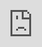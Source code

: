 ```yaml
---

transition: slide
---
```


<grid align="left">

#### Rust Fundementals <!-- element style="color: cyan" -->


Bora Gönül ©2022  
me@boragonul.com

Most of the credits should go to;

- https://www.chain.link
- https://www.rust-lang.org

Thanks for the content !<!-- element style="color: yellow" -->

</grid>

---

<grid align="left">
Rust <!--element style="color: cyan" -->
- Fast, reliable and memory efficient
- Modern replacement for C++, C
- High level of control on `memory-allocation` and `management`
</grid>

---

<grid align="left">
Setup <!--element style="color: cyan" -->

- Install Rust https://rustup.rs
- Install VS Code https://code.visualstudio.com

[VS Code Linux](https://code.visualstudio.com/docs/setup/linux) <!--element style="color: yellow" -->
</grid>

---
<grid align="left">
Setup <!--element style="color: cyan" -->

<iframe src="https://customer-icirg9ue15wb0ia7.cloudflarestream.com/5bbc350ef7091ebc26070f05b4907e35/iframe?poster=https%3A%2F%2Fcustomer-icirg9ue15wb0ia7.cloudflarestream.com%2F5bbc350ef7091ebc26070f05b4907e35%2Fthumbnails%2Fthumbnail.jpg%3Ftime%3D%26height%3D600" style="border: none; position: absolute; top: 0; left: 0; height: 100%; width: 100%;" allow="accelerometer; gyroscope; autoplay; encrypted-media; picture-in-picture;" allowfullscreen="true"></iframe>
<!--element style="position: relative; padding-top: 20;"-->

[Link](https://customer-icirg9ue15wb0ia7.cloudflarestream.com/5bbc350ef7091ebc26070f05b4907e35/watch)<!--element style="color: yellow" -->

VS Code Plugins 

- [rust-analyzer](https://marketplace.visualstudio.com/items?itemName=rust-lang.rust-analyzer) 
- [code-lldb](https://marketplace.visualstudio.com/items?itemName=vadimcn.vscode-lldb)
- [even-better-toml](https://marketplace.visualstudio.com/items?itemName=tamasfe.even-better-toml)

Optional

- [error-lens](https://marketplace.visualstudio.com/items?itemName=usernamehw.errorlens)
- [crates](https://marketplace.visualstudio.com/items?itemName=serayuzgur.crates)
</grid>

---
<grid align="left">
Hello World <!--element style="color: cyan" -->

<iframe src="https://customer-icirg9ue15wb0ia7.cloudflarestream.com/ac77f9fb05bc17eba1ccac314f29a6c1/iframe?poster=https%3A%2F%2Fcustomer-icirg9ue15wb0ia7.cloudflarestream.com%2Fac77f9fb05bc17eba1ccac314f29a6c1%2Fthumbnails%2Fthumbnail.jpg%3Ftime%3D%26height%3D600" style="border: none; position: absolute; top: 0; left: 0; height: 100%; width: 100%;" allow="accelerometer; gyroscope; autoplay; encrypted-media; picture-in-picture;" allowfullscreen="true"></iframe><!--element style="position: relative; padding-top: 20;"-->

[Link](https://customer-icirg9ue15wb0ia7.cloudflarestream.com/ac77f9fb05bc17eba1ccac314f29a6c1/watch)<!--element style="color: yellow" -->
</grid>

---
<grid align="left">
Variables <!--element style="color: cyan" -->

<iframe src="https://customer-icirg9ue15wb0ia7.cloudflarestream.com/329d83da971375d08313568c4832629f/iframe?poster=https%3A%2F%2Fcustomer-icirg9ue15wb0ia7.cloudflarestream.com%2F329d83da971375d08313568c4832629f%2Fthumbnails%2Fthumbnail.jpg%3Ftime%3D%26height%3D600" style="border: none; position: absolute; top: 0; left: 0; height: 100%; width: 100%;" allow="accelerometer; gyroscope; autoplay; encrypted-media; picture-in-picture;" allowfullscreen="true"></iframe><!--element style="position: relative; padding-top: 20;"-->

[Link](https://customer-icirg9ue15wb0ia7.cloudflarestream.com/329d83da971375d08313568c4832629f/watch)<!--element style="color: yellow" -->

</grid>

---
<grid align="left">

Data Types <!--element style="color: cyan" -->

<iframe src="https://customer-icirg9ue15wb0ia7.cloudflarestream.com/e36ff1e9e66b418363df034c60b80037/iframe?poster=https%3A%2F%2Fcustomer-icirg9ue15wb0ia7.cloudflarestream.com%2Fe36ff1e9e66b418363df034c60b80037%2Fthumbnails%2Fthumbnail.jpg%3Ftime%3D%26height%3D600" style="border: none; position: absolute; top: 0; left: 0; height: 100%; width: 100%;" allow="accelerometer; gyroscope; autoplay; encrypted-media; picture-in-picture;" allowfullscreen="true"></iframe><!--element style="position: relative; padding-top: 20;"-->

[Link](https://customer-icirg9ue15wb0ia7.cloudflarestream.com/e36ff1e9e66b418363df034c60b80037/watch)<!--element style="color: yellow" -->


</grid>

---
<grid align="left">
Constants & Statics <!--element style="color: cyan" -->

<iframe src="https://customer-icirg9ue15wb0ia7.cloudflarestream.com/cf7042d4af757a6aba70dc6bb76904fe/iframe?poster=https%3A%2F%2Fcustomer-icirg9ue15wb0ia7.cloudflarestream.com%2Fcf7042d4af757a6aba70dc6bb76904fe%2Fthumbnails%2Fthumbnail.jpg%3Ftime%3D%26height%3D600" style="border: none; position: absolute; top: 0; left: 0; height: 100%; width: 100%;" allow="accelerometer; gyroscope; autoplay; encrypted-media; picture-in-picture;" allowfullscreen="true"></iframe><!--element style="position: relative; padding-top: 20;"-->

[Link](https://customer-icirg9ue15wb0ia7.cloudflarestream.com/cf7042d4af757a6aba70dc6bb76904fe/watch)<!-- element style="color: yellow" -->

</grid>

---
<grid align="left">
Functions <!--element style="color: cyan"-->

<iframe src="https://customer-icirg9ue15wb0ia7.cloudflarestream.com/1c654229481bf84fad56d7a385384011/iframe?poster=https%3A%2F%2Fcustomer-icirg9ue15wb0ia7.cloudflarestream.com%2F1c654229481bf84fad56d7a385384011%2Fthumbnails%2Fthumbnail.jpg%3Ftime%3D%26height%3D600" style="border: none; position: absolute; top: 0; left: 0; height: 100%; width: 100%;" allow="accelerometer; gyroscope; autoplay; encrypted-media; picture-in-picture;" allowfullscreen="true"></iframe><!--element style="position: relative; padding-top: 20;"-->

[Link](https://customer-icirg9ue15wb0ia7.cloudflarestream.com/1c654229481bf84fad56d7a385384011/watch)<!--element style="color: yellow"-->
</grid>

---
<grid align="left">
Control Flow <!--elment style="color: cyan" -->

</grid>